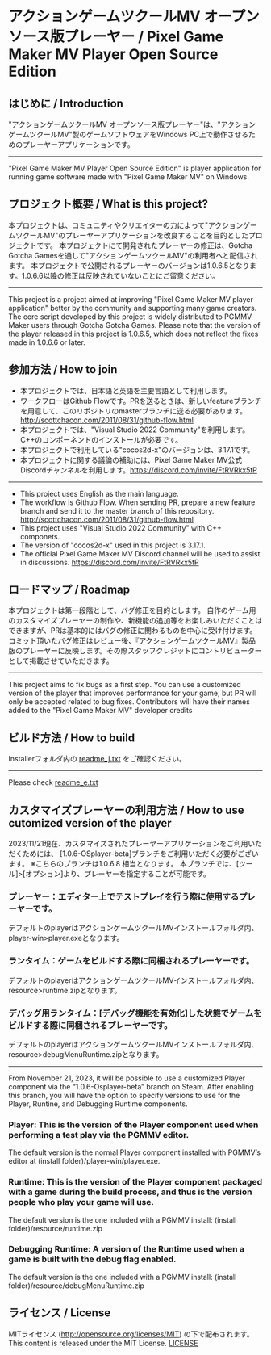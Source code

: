 # アクションゲームツクールMV オープンソース版プレーヤー / Pixel Game Maker MV Player Open Source Edition

## はじめに / Introduction

"アクションゲームツクールMV オープンソース版プレーヤー"は、"アクションゲームツクールMV"製のゲームソフトウェアをWindows PC上で動作させるためのプレーヤーアプリケーションです。
***
"Pixel Game Maker MV Player Open Source Edition" is player application for running game software made with "Pixel Game Maker MV" on Windows.

## プロジェクト概要 / What is this project?

本プロジェクトは、コミュニティやクリエイターの力によって"アクションゲームツクールMV"のプレーヤーアプリケーションを改良することを目的としたプロジェクトです。
本プロジェクトにて開発されたプレーヤーの修正は、Gotcha Gotcha Gamesを通して"アクションゲームツクールMV"の利用者へと配信されます。
本プロジェクトで公開されるプレーヤーのバージョンは1.0.6.5となります。1.0.6.6以降の修正は反映されていないことにご留意ください。
***
This project is a project aimed at improving "Pixel Game Maker MV player application" better by the community and supporting many game creators.
The core script developed by this project is widely distributed to PGMMV Maker users through Gotcha Gotcha Games.
Please note that the version of the player released in this project is 1.0.6.5, which does not reflect the fixes made in 1.0.6.6 or later.

## 参加方法 / How to join

- 本プロジェクトでは、日本語と英語を主要言語として利用します。
- ワークフローはGithub Flowです。PRを送るときは、新しいfeatureブランチを用意して、このリポジトリのmasterブランチに送る必要があります。http://scottchacon.com/2011/08/31/github-flow.html
- 本プロジェクトでは、"Visual Studio 2022 Community"を利用します。C++のコンポーネントのインストールが必要です。
- 本プロジェクトで利用している"cocos2d-x"のバージョンは、3.17.1です。
- 本プロジェクトに関する議論の補助には、Pixel Game Maker MV公式Discordチャンネルを利用します。https://discord.com/invite/FtRVRkx5tP
***
- This project uses English as the main language.
- The workflow is Github Flow. When sending PR, prepare a new feature branch and send it to the master branch of this repository. http://scottchacon.com/2011/08/31/github-flow.html
- This project uses "Visual Studio 2022 Community" with C++ componets.
- The version of "cocos2d-x" used in this project is 3.17.1.
- The official Pixel Game Maker MV Discord channel will be used to assist in discussions. https://discord.com/invite/FtRVRkx5tP

## ロードマップ / Roadmap

本プロジェクトは第一段階として、バグ修正を目的とします。
自作のゲーム用のカスタマイズプレーヤーの制作や、新機能の追加等をお楽しみいただくことはできますが、PRは基本的にはバグの修正に関わるものを中心に受け付けます。
コミット頂いたバグ修正はレビュー後、『アクションゲームツクールMV』製品版のプレーヤーに反映します。その際スタッフクレジットにコントリビューターとして掲載させていただきます。
***
This project aims to fix bugs as a first step.
You can use a customized version of the player that improves performance for your game, but PR will only be accepted related to bug fixes.
Contributors will have their names added to the "Pixel Game Maker MV" developer credits

## ビルド方法 / How to build

Installerフォルダ内の
[readme_j.txt](/Installer/readme_j.txt)
をご確認ください。
***
Please check [readme_e.txt](/Installer/readme_e.txt)

## カスタマイズプレーヤーの利用方法 / How to use cutomized version of the player
2023/11/21現在、カスタマイズされたプレーヤーアプリケーションをご利用いただくためには、
[1.0.6-OSplayer-beta]ブランチをご利用いただく必要がございます。
※こちらのブランチは1.0.6.8 相当となります。
本ブランチでは、[ツール]>[オプション]より、プレーヤーを指定することが可能です。

### プレーヤー：エディター上でテストプレイを行う際に使用するプレーヤーです。
デフォルトのplayerはアクションゲームツクールMVインストールフォルダ内、player-win>player.exeとなります。
### ランタイム：ゲームをビルドする際に同梱されるプレーヤーです。
デフォルトのplayerはアクションゲームツクールMVインストールフォルダ内、resource>runtime.zipとなります。
### デバッグ用ランタイム：[デバッグ機能を有効化]した状態でゲームをビルドする際に同梱されるプレーヤーです。
デフォルトのplayerはアクションゲームツクールMVインストールフォルダ内、resource>debugMenuRuntime.zipとなります。
***
From November 21, 2023, it will be possible to use a customized Player component via the “1.0.6-Osplayer-beta” branch on Steam.
After enabling this branch, you will have the option to specify versions to use for the Player, Runtine, and Debugging Runtime components.

### Player: This is the version of the Player component used when performing a test play via the PGMMV editor.
The default version is the normal Player component installed with PGMMV’s editor at (install folder)/player-win/player.exe.
### Runtime: This is the version of the Player component packaged with a game during the build process, and thus is the version people who play your game will use.
The default version is the one included with a PGMMV install: (install folder)/resource/runtime.zip
### Debugging Runtime: A version of the Runtime used when a game is built with the debug flag enabled.
The default version is the one included with a PGMMV install: (install folder)/resource/debugMenuRuntime.zip

## ライセンス / License

MITライセンス (http://opensource.org/licenses/MIT) の下で配布されます。
This content is released under the MIT License.
[LICENSE](LICENSE)
